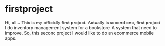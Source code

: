 # firstproject

Hi, all...
This is my officially first project. 
Actually is second one, first project I do inventory management system for a bookstore. A system that need to improve.
So, this second project I would like to do an ecommerce mobile apps.
